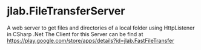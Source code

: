 # jlab.FileTransferServer

A web server to get files and directories of a local folder using HttpListener in CSharp .Net
The Client for this Server can be find at https://play.google.com/store/apps/details?id=jlab.FastFileTransfer

